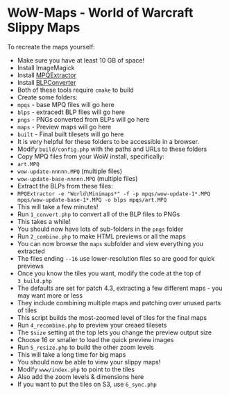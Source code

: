 WoW-Maps - World of Warcraft Slippy Maps
========================================

To recreate the maps yourself:

* Make sure you have at least 10 GB of space!
* Install ImageMagick
* Install <a href="https://github.com/Kanma/MPQExtractor">MPQExtractor</a>
* Install <a href="https://github.com/Kanma/BLPConverter">BLPConverter</a>
 * Both of these tools require <code>cmake</code> to build
* Create some folders:
 * <code>mpqs</code> - base MPQ files will go here
 * <code>blps</code> - extracedt BLP files will go here
 * <code>pngs</code> - PNGs converted from BLPs will go here
 * <code>maps</code> - Preview maps will go here
 * <code>built</code> - Final built tilesets will go here
 * It is very helpful for these folders to be accessible in a browser.
* Modify <code>build/config.php</code> with the paths and URLs to these folders
* Copy MPQ files from your WoW install, specifically:
 * <code>art.MPQ</code>
 * <code>wow-update-nnnnn.MPQ</code> (multiple files)
 * <code>wow-update-base-nnnnn.MPQ</code> (multiple files)
* Extract the BLPs from these files:
 * <code>MPQExtractor -e "World\Minimaps\*" -f -p mpqs/wow-update-1*.MPQ mpqs/wow-update-base-1*.MPQ -o blps mpqs/art.MPQ</code>
 * This will take a few minutes!
* Run <code>1_convert.php</code> to convert all of the BLP files to PNGs
 * This takes a while!
 * You should now have lots of sub-folders in the <code>pngs</code> folder
* Run <code>2_combine.php</code> to make HTML previews or all the maps
 * You can now browse the <code>maps</code> subfolder and view everything you extracted
 * The files ending <code>--16</code> use lower-resolution files so are good for quick previews
* Once you know the tiles you want, modify the code at the top of <code>3_build.php</code>
 * The defaults are set for patch 4.3, extracting a few different maps - you may want more or less
 * They include combining multiple maps and patching over unused parts of tiles
 * This script builds the most-zoomed level of tiles for the final maps
* Run <code>4_recombine.php</code> to preview your creaed tilesets
 * The <code>$size</code> setting at the top lets you change the preview output size
 * Choose 16 or smaller to load the quick preview images
* Run <code>5_resize.php</code> to build the other zoom levels
 * This will take a long time for big maps
* You should now be able to view your slippy maps!
 * Modify <code>www/index.php</code> to point to the tiles
 * Also add the zoom levels & dimensions here
* If you want to put the tiles on S3, use <code>6_sync.php</code>
